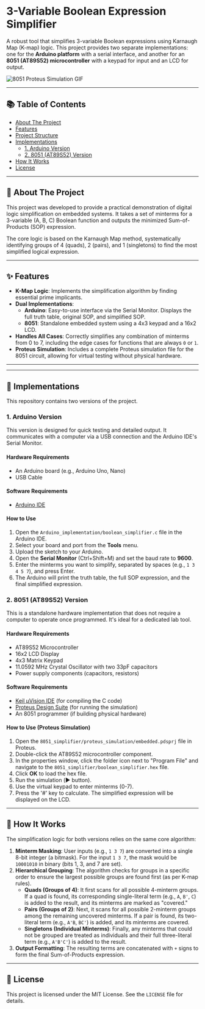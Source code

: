 # 3-Variable Boolean Expression Simplifier

A robust tool that simplifies 3-variable Boolean expressions using Karnaugh Map (K-map) logic. This project provides two separate implementations: one for the **Arduino platform** with a serial interface, and another for an **8051 (AT89S52) microcontroller** with a keypad for input and an LCD for output.

![8051 Proteus Simulation GIF](https://i.imgur.com/your-gif-url.gif)

---

## 📚 Table of Contents

* [About The Project](#about-the-project)
* [Features](#features)
* [Project Structure](#project-structure)
* [Implementations](#implementations)
    * [1. Arduino Version](#1-arduino-version)
    * [2. 8051 (AT89S52) Version](#2-8051-at89s52-version)
* [How It Works](#how-it-works)
* [License](#license)

---

## 🎯 About The Project

This project was developed to provide a practical demonstration of digital logic simplification on embedded systems. It takes a set of minterms for a 3-variable (A, B, C) Boolean function and outputs the minimized Sum-of-Products (SOP) expression.

The core logic is based on the Karnaugh Map method, systematically identifying groups of 4 (quads), 2 (pairs), and 1 (singletons) to find the most simplified logical expression.

---

## ✨ Features

* **K-Map Logic**: Implements the simplification algorithm by finding essential prime implicants.
* **Dual Implementations**:
    * **Arduino**: Easy-to-use interface via the Serial Monitor. Displays the full truth table, original SOP, and simplified SOP.
    * **8051**: Standalone embedded system using a 4x3 keypad and a 16x2 LCD.
* **Handles All Cases**: Correctly simplifies any combination of minterms from 0 to 7, including the edge cases for functions that are always `0` or `1`.
* **Proteus Simulation**: Includes a complete Proteus simulation file for the 8051 circuit, allowing for virtual testing without physical hardware.

---



---

## 🚀 Implementations

This repository contains two versions of the project.

### 1. Arduino Version

This version is designed for quick testing and detailed output. It communicates with a computer via a USB connection and the Arduino IDE's Serial Monitor.

#### Hardware Requirements
* An Arduino board (e.g., Arduino Uno, Nano)
* USB Cable

#### Software Requirements
* [Arduino IDE](https://www.arduino.cc/en/software)

#### How to Use
1.  Open the `Arduino_implementation/boolean_simplifier.c` file in the Arduino IDE.
2.  Select your board and port from the **Tools** menu.
3.  Upload the sketch to your Arduino.
4.  Open the **Serial Monitor** (Ctrl+Shift+M) and set the baud rate to **9600**.
5.  Enter the minterms you want to simplify, separated by spaces (e.g., `1 3 4 5 7`), and press Enter.
6.  The Arduino will print the truth table, the full SOP expression, and the final simplified expression.

### 2. 8051 (AT89S52) Version

This is a standalone hardware implementation that does not require a computer to operate once programmed. It's ideal for a dedicated lab tool.



#### Hardware Requirements
* AT89S52 Microcontroller
* 16x2 LCD Display
* 4x3 Matrix Keypad
* 11.0592 MHz Crystal Oscillator with two 33pF capacitors
* Power supply components (capacitors, resistors)

#### Software Requirements
* [Keil µVision IDE](https://www.keil.com/demo/eval/c51.htm) (for compiling the C code)
* [Proteus Design Suite](https://www.labcenter.com/) (for running the simulation)
* An 8051 programmer (if building physical hardware)

#### How to Use (Proteus Simulation)
1.  Open the `8051_simplifier/proteus_simulation/embedded.pdsprj` file in Proteus.
2.  Double-click the AT89S52 microcontroller component.
3.  In the properties window, click the folder icon next to "Program File" and navigate to the `8051_simplifier/boolean_simplifier.hex` file.
4.  Click **OK** to load the hex file.
5.  Run the simulation (▶️ button).
6.  Use the virtual keypad to enter minterms (0-7).
7.  Press the '#' key to calculate. The simplified expression will be displayed on the LCD.

---

## 🧠 How It Works

The simplification logic for both versions relies on the same core algorithm:

1.  **Minterm Masking**: User inputs (e.g., `1 3 7`) are converted into a single 8-bit integer (a bitmask). For the input `1 3 7`, the mask would be `10001010` in binary (bits 1, 3, and 7 are set).
2.  **Hierarchical Grouping**: The algorithm checks for groups in a specific order to ensure the largest possible groups are found first (as per K-map rules).
    * **Quads (Groups of 4)**: It first scans for all possible 4-minterm groups. If a quad is found, its corresponding single-literal term (e.g., `A`, `B'`, `C`) is added to the result, and its minterms are marked as "covered."
    * **Pairs (Groups of 2)**: Next, it scans for all possible 2-minterm groups among the remaining uncovered minterms. If a pair is found, its two-literal term (e.g., `A'B`, `BC'`) is added, and its minterms are covered.
    * **Singletons (Individual Minterms)**: Finally, any minterms that could not be grouped are treated as individuals and their full three-literal term (e.g., `A'B'C'`) is added to the result.
3.  **Output Formatting**: The resulting terms are concatenated with `+` signs to form the final Sum-of-Products expression.

---

## 📜 License

This project is licensed under the MIT License. See the `LICENSE` file for details.

